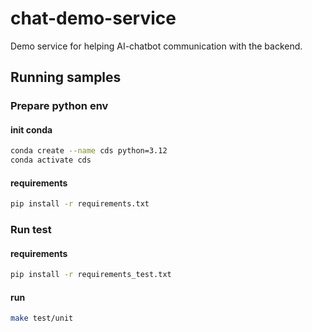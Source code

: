 # chat-demo-service

Demo service for helping AI-chatbot communication with the backend.

## Running samples

### Prepare python env

#### init conda

```bash
conda create --name cds python=3.12
conda activate cds
```

#### requirements
```bash
pip install -r requirements.txt
```

### Run test

#### requirements
```bash
pip install -r requirements_test.txt
```

#### run
```bash
make test/unit
```
